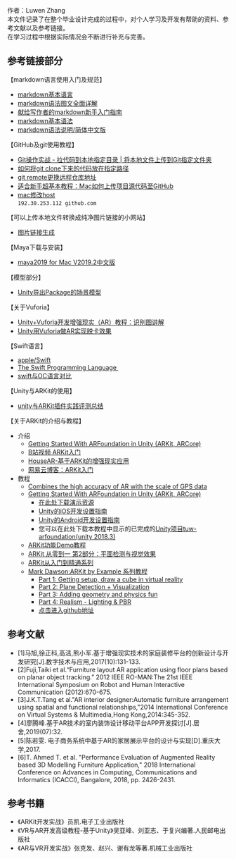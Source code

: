 作者：Luwen Zhang  
本文件记录了在整个毕业设计完成的过程中，对个人学习及开发有帮助的资料、参考文献以及参考链接。  
在学习过程中根据实际情况会不断进行补充与完善。  

## 参考链接部分

【markdown语言使用入门及规范】  
- [markdown基本语言](https://www.jianshu.com/p/191d1e21f7ed/)  
- [markdown语法图文全面详解](https://blog.csdn.net/u014061630/article/details/81359144)  
- [献给写作者的markdown新手入门指南](https://www.jianshu.com/p/q81RER)   
- [markdown基本语法](https://www.cnblogs.com/nickchen121/p/10821946.html)  
- [markdown语法说明/简体中文版](https://www.appinn.com/markdown/)

【GitHub及git使用教程】
- [Git操作实战 - 拉代码到本地指定目录 | 将本地文件上传到Git指定文件夹](https://blog.csdn.net/itsme_web/article/details/81334258)  
- [如何将git clone下来的代码放在指定路径](https://blog.csdn.net/pp814274513/article/details/86615355)  
- [git remote更换远程仓库地址](https://blog.csdn.net/xingxingxingge/article/details/90109083)  
- [适合新手超基本教程：Mac如何上传项目源代码至GitHub](https://blog.csdn.net/weixin_42003092/article/details/79971788)  
- [mac修改host](https://www.jianshu.com/p/fa41e05fe2d3)  
`192.30.253.112 github.com `  

【可以上传本地文件转换成纯净图片链接的小网站】  
- [图片链接生成](https://sm.ms/)  

【Maya下载与安装】  
- [maya2019 for Mac V2019.2中文版](https://www.jianshu.com/p/7d2d2ee40b6f)    

【模型部分】
- [Unity导出Package的场景模型](http://www.manew.com/thread-147408-1-1.html)

【关于Vuforia】
- [Unity+Vuforia开发增强现实（AR）教程：识别图讲解](https://blog.csdn.net/dzyi_/article/details/51730626)  
- [Unity用Vuforia做AR实现脱卡效果](https://blog.csdn.net/qwe161819/article/details/76107105)

【Swift语言】  
- [apple/Swift](https://github.com/apple/swift)      
- [The Swift Programming Language ](https://swift.org/)    
- [swift与OC语言对比](https://www.jianshu.com/p/e96feea37a88)

【Unity与ARKit的使用】  
- [unity与ARKit插件实践评测总结](https://www.cnblogs.com/cnxkey/articles/9370409.html)  

【关于ARKit的介绍与教程】  
- 介绍
  - [Getting Started With ARFoundation in Unity (ARKit, ARCore)](https://www.youtube.com/watch?v=Ml2UakwRxjk&feature=youtu.be)    
  - [B站视频 ARKit入门](https://www.bilibili.com/video/av77532231)
  - [HouseAR-基于ARKit的增强现实应用](https://www.bilibili.com/video/av36920062)  
  - [网易云博客：ARKit入门](https://sq.163yun.com/blog/article/175031589477781504)
- 教程
  - [Combines the high accuracy of AR with the scale of GPS data](https://github.com/ProjectDent/ARKit-CoreLocation)
  - [Getting Started With ARFoundation in Unity (ARKit, ARCore)](https://www.youtube.com/watch?v=Ml2UakwRxjk&feature=youtu.be)  
    - [在此处下载演示资源](https://app.box.com/s/ffs67ugzce9ei4dt4yh1sy95a4ftdj6i)  
    - [Unity的iOS开发设置指南](https://docs.unity3d.com/Manual/iphone-accountsetup.html)  
    - [Unity的Android开发设置指南](https://docs.unity3d.com/Manual/android-sdksetup.html)    
    - 您可以在此处下载本教程中显示的已完成的[Unity项目tuw-arfoundation(unity 2018.3)](https://github.com/TheUnityWorkbench/tuw-arfoundation-demo)   
  - [ARKit功能Demo教程](https://www.jianshu.com/p/9d163675157e)  
  - [ARKit 从零到一 第2部分：平面检测与视觉效果](https://www.jianshu.com/p/7abbb3efdbcb)  
  - [ARKit从入门到精通系列](https://blog.csdn.net/u013263917/article/details/72903174)  
  - [Mark Dawson:ARKit by Example 系列教程](https://blog.markdaws.net/apple-arkit-by-example-ef1c8578fb59)  
    - [Part 1: Getting setup, draw a cube in virtual reality](https://blog.markdaws.net/arkit-by-example-part1-7830677ef84d)    
    - [Part 2: Plane Detection + Visualization](https://blog.markdaws.net/arkit-by-example-part-2-plane-detection-visualization-10f05876d53)    
    - [Part 3: Adding geometry and physics fun](https://blog.markdaws.net/arkit-by-example-part-3-adding-geometry-and-physics-fun-8dd2b90037f2)    
    - [ Part 4: Realism - Lighting & PBR](https://blog.markdaws.net/arkit-by-example-part-4-realism-lighting-pbr-b9a0bedb013e)      
    - [点击进入github地址](https://github.com/markdaws/arkit-by-example)
 
## 参考文献  
- [1]马旭,徐正科,高洁,熊小军.基于增强现实技术的家庭装修平台的创新设计与开发研究[J].数字技术与应用,2017(10):131-133.  
- [2]Fuji,Taiki et al.“Furniture layout AR application using floor plans based on planar object tracking.” 2012 IEEE RO-MAN:The 21st IEEE International Symposium on Robot and Human Interactive Communication (2012):670-675.  
- [3]J.K.T.Tang et al."AR interior designer:Automatic furniture arrangement using spatial and functional relationships,"2014 International Conference on Virtual Systems & Multimedia,Hong Kong,2014:345-352.  
- [4]廖腾峰.基于AR技术的室内装饰设计移动平台APP开发探讨[J].居舍,2019(07):32.  
- [5]陈若雯. 电子商务系统中基于AR的家居展示平台的设计与实现[D].重庆大学,2017.  
- [6]T. Ahmed T. et al. "Performance Evaluation of Augmented Reality based 3D Modelling Furniture Application," 2018 International Conference on Advances in Computing, Communications and Informatics (ICACCI), Bangalore, 2018, pp. 2426-2431.    

## 参考书籍  
- 《ARKit开发实战》员凯.电子工业出版社   
- 《VR与AR开发高级教程-基于Unity》吴亚峰、刘亚志、于复兴编著.人民邮电出版社  
- 《AR与VR开发实战》张克发、赵兴、谢有龙等著.机械工业出版社  
